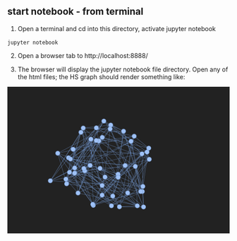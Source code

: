 ## start notebook - from terminal

1. Open a terminal and cd into this directory, activate jupyter notebook
```
jupyter notebook
```

2. Open a browser tab to http://localhost:8888/

3. The browser will display the jupyter notebook file directory. Open any of the html files; the HS graph should render something like:

![example](hs.png)
